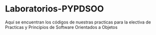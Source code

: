 # Laboratorios-PYPDSOO
Aquí se encuentran los códigos de nuestras practicas para la electiva de Practicas y Principios de Software Orientados a Objetos
